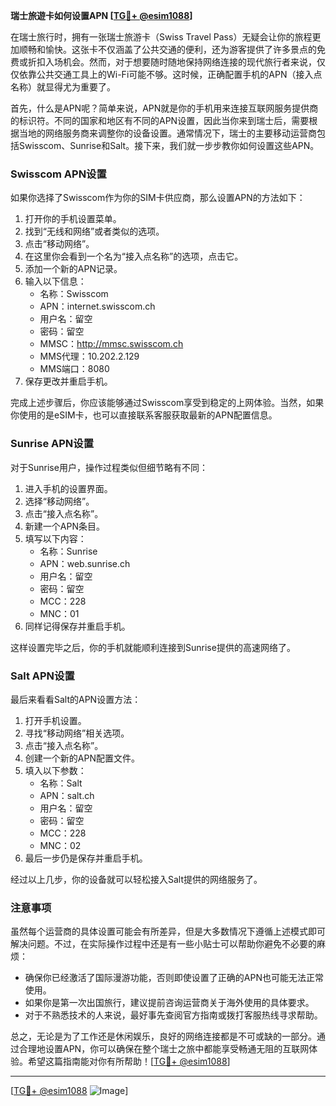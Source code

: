 **瑞士旅遊卡如何设置APN [[TG💪+ @esim1088](https://t.me/s/esim1088)]**

在瑞士旅行时，拥有一张瑞士旅游卡（Swiss Travel Pass）无疑会让你的旅程更加顺畅和愉快。这张卡不仅涵盖了公共交通的便利，还为游客提供了许多景点的免费或折扣入场机会。然而，对于想要随时随地保持网络连接的现代旅行者来说，仅仅依靠公共交通工具上的Wi-Fi可能不够。这时候，正确配置手机的APN（接入点名称）就显得尤为重要了。

首先，什么是APN呢？简单来说，APN就是你的手机用来连接互联网服务提供商的标识符。不同的国家和地区有不同的APN设置，因此当你来到瑞士后，需要根据当地的网络服务商来调整你的设备设置。通常情况下，瑞士的主要移动运营商包括Swisscom、Sunrise和Salt。接下来，我们就一步步教你如何设置这些APN。

### Swisscom APN设置

如果你选择了Swisscom作为你的SIM卡供应商，那么设置APN的方法如下：

1. 打开你的手机设置菜单。
2. 找到“无线和网络”或者类似的选项。
3. 点击“移动网络”。
4. 在这里你会看到一个名为“接入点名称”的选项，点击它。
5. 添加一个新的APN记录。
6. 输入以下信息：
   - 名称：Swisscom
   - APN：internet.swisscom.ch
   - 用户名：留空
   - 密码：留空
   - MMSC：http://mmsc.swisscom.ch
   - MMS代理：10.202.2.129
   - MMS端口：8080
7. 保存更改并重启手机。

完成上述步骤后，你应该能够通过Swisscom享受到稳定的上网体验。当然，如果你使用的是eSIM卡，也可以直接联系客服获取最新的APN配置信息。

### Sunrise APN设置

对于Sunrise用户，操作过程类似但细节略有不同：

1. 进入手机的设置界面。
2. 选择“移动网络”。
3. 点击“接入点名称”。
4. 新建一个APN条目。
5. 填写以下内容：
   - 名称：Sunrise
   - APN：web.sunrise.ch
   - 用户名：留空
   - 密码：留空
   - MCC：228
   - MNC：01
6. 同样记得保存并重启手机。

这样设置完毕之后，你的手机就能顺利连接到Sunrise提供的高速网络了。

### Salt APN设置

最后来看看Salt的APN设置方法：

1. 打开手机设置。
2. 寻找“移动网络”相关选项。
3. 点击“接入点名称”。
4. 创建一个新的APN配置文件。
5. 填入以下参数：
   - 名称：Salt
   - APN：salt.ch
   - 用户名：留空
   - 密码：留空
   - MCC：228
   - MNC：02
6. 最后一步仍是保存并重启手机。

经过以上几步，你的设备就可以轻松接入Salt提供的网络服务了。

### 注意事项

虽然每个运营商的具体设置可能会有所差异，但是大多数情况下遵循上述模式即可解决问题。不过，在实际操作过程中还是有一些小贴士可以帮助你避免不必要的麻烦：

- 确保你已经激活了国际漫游功能，否则即使设置了正确的APN也可能无法正常使用。
- 如果你是第一次出国旅行，建议提前咨询运营商关于海外使用的具体要求。
- 对于不熟悉技术的人来说，最好事先查阅官方指南或拨打客服热线寻求帮助。

总之，无论是为了工作还是休闲娱乐，良好的网络连接都是不可或缺的一部分。通过合理地设置APN，你可以确保在整个瑞士之旅中都能享受畅通无阻的互联网体验。希望这篇指南能对你有所帮助！[[TG💪+ @esim1088](https://t.me/s/esim1088)]

---

[[TG💪+ @esim1088](https://t.me/s/esim1088) ![Image](https://i.postimg.cc/4NQfJmqS/Snipaste-2025-05-13-00-14-12.png)]